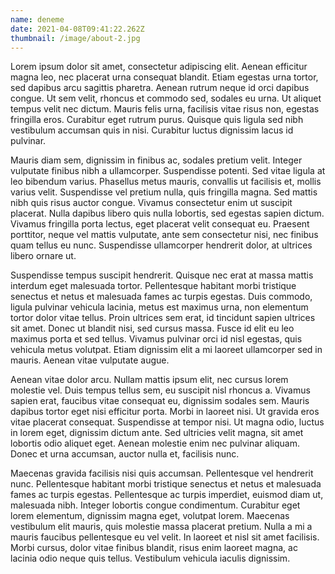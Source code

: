 ```yaml
---
name: deneme
date: 2021-04-08T09:41:22.262Z
thumbnail: /image/about-2.jpg
---
```

Lorem ipsum dolor sit amet, consectetur adipiscing elit. Aenean efficitur magna leo, nec placerat urna consequat blandit. Etiam egestas urna tortor, sed dapibus arcu sagittis pharetra. Aenean rutrum neque id orci dapibus congue. Ut sem velit, rhoncus et commodo sed, sodales eu urna. Ut aliquet tempus velit nec dictum. Mauris felis urna, facilisis vitae risus non, egestas fringilla eros. Curabitur eget rutrum purus. Quisque quis ligula sed nibh vestibulum accumsan quis in nisi. Curabitur luctus dignissim lacus id pulvinar.

Mauris diam sem, dignissim in finibus ac, sodales pretium velit. Integer vulputate finibus nibh a ullamcorper. Suspendisse potenti. Sed vitae ligula at leo bibendum varius. Phasellus metus mauris, convallis ut facilisis et, mollis varius velit. Suspendisse vel pretium nulla, quis fringilla magna. Sed mattis nibh quis risus auctor congue. Vivamus consectetur enim ut suscipit placerat. Nulla dapibus libero quis nulla lobortis, sed egestas sapien dictum. Vivamus fringilla porta lectus, eget placerat velit consequat eu. Praesent porttitor, neque vel mattis vulputate, ante sem consectetur nisi, nec finibus quam tellus eu nunc. Suspendisse ullamcorper hendrerit dolor, at ultrices libero ornare ut.

Suspendisse tempus suscipit hendrerit. Quisque nec erat at massa mattis interdum eget malesuada tortor. Pellentesque habitant morbi tristique senectus et netus et malesuada fames ac turpis egestas. Duis commodo, ligula pulvinar vehicula lacinia, metus est maximus urna, non elementum tortor dolor vitae tellus. Proin ultrices sem erat, id tincidunt sapien ultrices sit amet. Donec ut blandit nisi, sed cursus massa. Fusce id elit eu leo maximus porta et sed tellus. Vivamus pulvinar orci id nisl egestas, quis vehicula metus volutpat. Etiam dignissim elit a mi laoreet ullamcorper sed in mauris. Aenean vitae vulputate augue.

Aenean vitae dolor arcu. Nullam mattis ipsum elit, nec cursus lorem molestie vel. Duis tempus tellus sem, eu suscipit nisl rhoncus a. Vivamus sapien erat, faucibus vitae consequat eu, dignissim sodales sem. Mauris dapibus tortor eget nisi efficitur porta. Morbi in laoreet nisi. Ut gravida eros vitae placerat consequat. Suspendisse at tempor nisi. Ut magna odio, luctus in lorem eget, dignissim dictum ante. Sed ultricies velit magna, sit amet lobortis odio aliquet eget. Aenean molestie enim nec pulvinar aliquam. Donec et urna accumsan, auctor nulla et, facilisis nunc.

Maecenas gravida facilisis nisi quis accumsan. Pellentesque vel hendrerit nunc. Pellentesque habitant morbi tristique senectus et netus et malesuada fames ac turpis egestas. Pellentesque ac turpis imperdiet, euismod diam ut, malesuada nibh. Integer lobortis congue condimentum. Curabitur eget lorem elementum, dignissim magna eget, volutpat lorem. Maecenas vestibulum elit mauris, quis molestie massa placerat pretium. Nulla a mi a mauris faucibus pellentesque eu vel velit. In laoreet et nisl sit amet facilisis. Morbi cursus, dolor vitae finibus blandit, risus enim laoreet magna, ac lacinia odio neque quis tellus. Vestibulum vehicula iaculis dignissim.